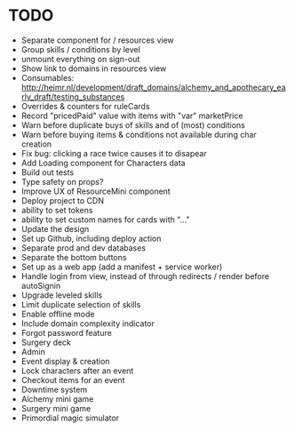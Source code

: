 # TODO

- Separate component for / resources view
- Group skills / conditions by level
- unmount everything on sign-out
- Show link to domains in resources view
- Consumables: http://heimr.nl/development/draft_domains/alchemy_and_apothecary_early_draft/testing_substances
- Overrides & counters for ruleCards
- Record "pricedPaid" value with items with "var" marketPrice
- Warn before duplicate buys of skills and of (most) conditions
- Warn before buying items & conditions not available during char creation
- Fix bug: clicking a race twice causes it to disapear
- Add Loading component for Characters data
- Build out tests
- Type safety on props?
- Improve UX of ResourceMini component
- Deploy project to CDN
- ability to set tokens
- ability to set custom names for cards with "..."
- Update the design
- Set up Github, including deploy action
- Separate prod and dev databases
- Separate the bottom buttons
- Set up as a web app (add a manifest + service worker)
- Handle login from view, instead of through redirects / render before autoSignin
- Upgrade leveled skills
- Limit duplicate selection of skills
- Enable offline mode
- Include domain complexity indicator
- Forgot password feature
- Surgery deck
- Admin
- Event display & creation
- Lock characters after an event
- Checkout items for an event
- Downtime system
- Alchemy mini game
- Surgery mini game
- Primordial magic simulator
